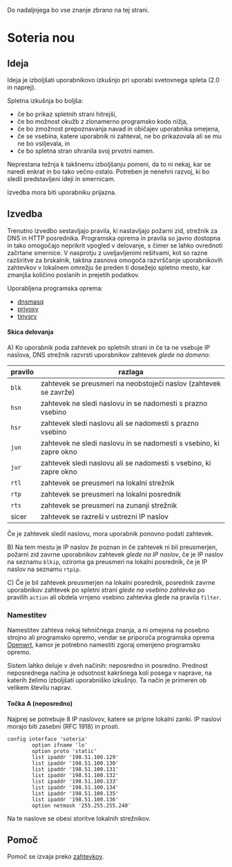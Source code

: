Do nadaljnjega bo vse znanje zbrano na tej strani.

# Soteria nou

## Ideja

Ideja je izboljšati uporabnikovo izkušnjo pri uporabi svetovnega spleta (2.0 in naprej).

Spletna izkušnja bo boljša:
* če bo prikaz spletnih strani hitrejši,
* če bo možnost okužb z zlonamerno programsko kodo nižja,
* če bo zmožnost prepoznavanja navad in običajev uporabnika omejena,
* če se vsebina, katere uporabnik ni zahteval, ne bo prikazovala ali se mu ne bo vsiljevala, in
* če bo spletna stran ohranila svoj prvotni namen.

Neprestana težnja k takšnemu izboljšanju pomeni, da to ni nekaj, kar se naredi enkrat in bo tako večno ostalo. Potreben je nenehni razvoj, ki bo sledil predstavljeni ideji in smernicam.

Izvedba mora biti uporabniku prijazna.

## Izvedba

Trenutno izvedbo sestavljajo pravila, ki nastavljajo požarni zid, strežnik za DNS in HTTP posrednika. Programska oprema in pravila so javno dostopna in tako omogočajo neprikrit vpogled v delovanje, s čimer se lahko ovrednoti začrtane smernice. V nasprotju z uveljavljenimi rešitvami, kot so razne razširitve za brskalnik, takšna zasnova omogoča razvrščanje uporabnikovih zahtevkov v lokalnem omrežju še preden ti dosežejo spletno mesto, kar zmanjša količino poslanih in prejetih podatkov.

Uporabljena programska oprema:
* [dnsmasq](http://www.thekelleys.org.uk/dnsmasq/doc.html)
* [privoxy](https://www.privoxy.org/)
* [tinysrv](https://github.com/jaka/tinysrv/)

#### Skica delovanja

A) Ko uporabnik poda zahtevek po spletnih strani in če ta ne vsebuje IP naslova, DNS strežnik razvrsti uporabnikov zahtevek _glede na domeno_:

| pravilo | razlaga |
|---|---|
| `blk` | zahtevek se preusmeri na neobstoječi naslov (zahtevek se zavrže) |
| `hsn` | zahtevek ne sledi naslovu in se nadomesti s prazno vsebino |
| `hsr` | zahtevek sledi naslovu ali se nadomesti s prazno vsebino |
| `jun` | zahtevek ne sledi naslovu in se nadomesti s vsebino, ki zapre okno |
| `jur` | zahtevek sledi naslovu ali se nadomesti s vsebino, ki zapre okno |
| `rtl` | zahtevek se preusmeri na lokalni strežnik |
| `rtp` | zahtevek se preusmeri na lokalni posrednik |
| `rts` | zahtevek se preusmeri na zunanji strežnik |
| sicer | zahtevek se razreši v ustrezni IP naslov |

Če je zahtevek sledil naslovu, mora uporabnik ponovno podati zahtevek.

B) Na tem mestu je IP naslov že poznan in če zahtevek ni bil preusmerjen, požarni zid zavrne uporabnikov zahtevek _glede na IP naslov_, če je IP naslov na seznamu `blkip`, oziroma ga preusmeri na lokalni posrednik, če je IP naslov na seznamu `rtpip`.

C) Če je bil zahtevek preusmerjen na lokalni posrednik, posrednik zavrne uporabnikov zahtevek po spletni strani _glede na vsebino zahtevka_ po pravilih `action` ali obdela vrnjeno vsebino zahtevka glede na pravila `filter`. 

### Namestitev

Namestitev zahteva nekaj tehničnega znanja, a ni omejena na posebno strojno ali programsko opremo, vendar se priporoča programska oprema [Openwrt](https://openwrt.org/), kamor je potrebno namestiti zgoraj omenjeno programsko opremo.

Sistem lahko deluje v dveh načinih: neposredno in posredno. Prednost neposrednega načina je odsotnost kakršnega koli posega v naprave, na katerih želimo izboljšati uporabniško izkušnjo. Ta način je primeren ob velikem številu naprav.

#### Točka A (neposredno)

Najprej se potrebuje 8 IP naslovov, katere se pripne lokalni zanki. IP naslovi morajo biti zasebni (RFC 1918) in prosti.
```
config interface 'soteria'
        option ifname 'lo'
        option proto 'static'
        list ipaddr '198.51.100.129'
        list ipaddr '198.51.100.130'
        list ipaddr '198.51.100.131'
        list ipaddr '198.51.100.132'
        list ipaddr '198.51.100.133'
        list ipaddr '198.51.100.134'
        list ipaddr '198.51.100.135'
        list ipaddr '198.51.100.136'
        option netmask '255.255.255.240'
```
Na te naslove se obesi storitve lokalnih strežnikov.

## Pomoč

Pomoč se izvaja preko [zahtevkov](https://github.com/soteria-nou/installation/issues).

